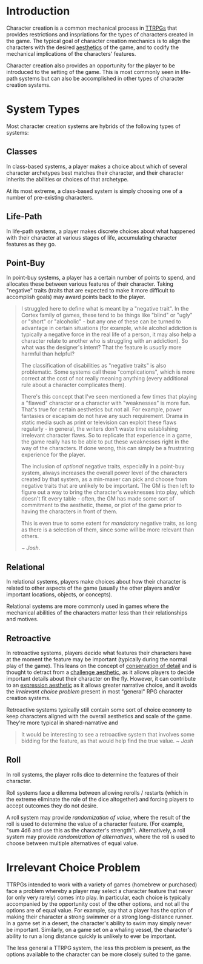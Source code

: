 # Introduction
Character creation is a common mechanical process in [TTRPGs](/games/tabletop/ttrpg) that provides
restrictions and inspriations for the types of characters created in the game. The typical goal of
character creation mechanics is to align the characters with the desired
[aesthetics](/games/aesthetics) of the game, and to codify the mechanical implications of the
characters' features.

Character creation also provides an opportunity for the player to be introduced to the setting of
the game. This is most commonly seen in life-path systems but can also be accomplished in other
types of character creation systems.

# System Types
Most character creation systems are hybrids of the following types of systems:

## Classes
In class-based systems, a player makes a choice about which of several character archetypes best
matches their character, and their character inherits the abilities or choices of that archetype.

At its most extreme, a class-based system is simply choosing one of a number of pre-existing
characters.

## Life-Path
In life-path systems, a player makes discrete choices about what happened with their character at
various stages of life, accumulating character features as they go.

## Point-Buy
In point-buy systems, a player has a certain number of points to spend, and allocates these between
various features of their character. Taking "negative" traits (traits that are expected to make it
more difficult to accomplish goals) may award points back to the player.

> I struggled here to define what is meant by a "negative trait". In the Cortex family of games,
> these tend to be things like "blind" or "ugly" or "short" or "alcoholic" - but any one of these
> can be turned to advantage in certain situations (for example, while alcohol addiction is
> typically a negative force in the real life of a person, it may also help a character relate to
> another who is struggling with an addiction). So what was the designer's intent? That the feature
> is *usually* more harmful than helpful?
> 
> The classification of disabilities as "negative traits" is also problematic. Some systems call
> these "complications", which is more correct at the cost of not really meaning anything (every
> additional rule about a character complicates them).
>
> There's this concept that I've seen mentioned a few times that playing a "flawed" character or a
> character with "weaknesses" is more fun. That's true for certain aesthetics but not all. For
> example, power fantasies or escapism do not have any such requirement. Drama in static media such
> as print or television can exploit these flaws regularly - in general, the writers don't waste
> time establishing irrelevant character flaws. So to replicate that experience in a game, the game
> really has to be able to put these weaknesses right in the way of the characters. If done wrong,
> this can simply be a frustrating experience for the player.
>
> The inclusion of *optional* negative traits, especially in a point-buy system, always increases
> the overall power level of the characters created by that system, as a min-maxer can pick and
> choose from negative traits that are unlikely to be important. The GM is then left to figure out a
> way to bring the character's weaknesses into play, which doesn't fit every table - often, the
> GM has made some sort of commitment to the aesthetic, theme, or plot of the game prior to having
> the characters in front of them.
>
> This is even true to some extent for *mandatory* negative traits, as long as there is a selection
> of them, since some will be more relevant than others.
>
> ~ *Josh*.

## Relational
In relational systems, players make choices about how their character is related to other aspects of
the game (usually the other players and/or important locations, objects, or concepts).

Relational systems are more commonly used in games where the mechanical abilities of the characters
matter less than their relationships and motives.

## Retroactive
In retroactive systems, players decide what features their characters have at the moment the feature
may be important (typically during the normal play of the game). This leans on the concept of
[conservation of detail](https://tvtropes.org/pmwiki/pmwiki.php/Main/TheLawOfConservationOfDetail)
and is thought to detract from a [challenge aesthetic](/games/aesthetics/challenge), as it allows
players to decide important details about their character on the fly. However, it can contribute to
an [expression aesthetic](/games/aesthetics/expression) as it allows greater narrative choice, and
it avoids the *irrelevant choice problem* present in most "general" RPG character creation systems.

Retroactive systems typically still contain some sort of choice economy to keep characters aligned
with the overall aesthetics and scale of the game. They're more typical in shared-narrative and 

> It would be interesting to see a retroactive system that involves some bidding for the feature, as
> that would help find the true value. ~ *Josh*

## Roll
In roll systems, the player rolls dice to determine the features of their character.

Roll systems face a dilemma between allowing rerolls / restarts (which in the extreme eliminate the
role of the dice altogether) and forcing players to accept outcomes they do not desire.

A roll system may provide *randomization of value*, where the result of the roll is used to
determine the value of a character feature. (For example, "sum 4d6 and use this as the character's
strength"). Alternatively, a roll system may provide *randomization of alternatives*, where the 
roll is used to choose between multiple alternatives of equal value.

# Irrelevant Choice Problem
TTRPGs intended to work with a variety of games (homebrew or purchased) face a problem whereby a
player may select a character feature that never (or only very rarely) comes into play. In
particular, each choice is typically accompanied by the opportunity cost of the other options, and
not all the options are of equal value. For example, say that a player has the option of making
their character a strong swimmer or a strong long-distance runner. In a game set in a desert, the
character's ability to swim may simply never be important. Similarly, on a game set on a whaling
vessel, the character's ability to run a long distance quickly is unlikely to ever be important.

The less general a TTRPG system, the less this problem is present, as the options available to the
character can be more closely suited to the game. 
